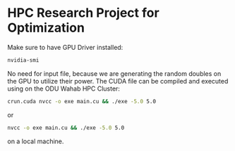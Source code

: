 # HPC Research Project for Optimization


Make sure to have GPU Driver installed:   
```bash
nvidia-smi
```

No need for input file, because we are generating the random doubles on the GPU to utilize their power. The CUDA file can be compiled and executed using on the ODU Wahab HPC Cluster:
```bash
crun.cuda nvcc -o exe main.cu && ./exe -5.0 5.0 
```
or   
```bash
nvcc -o exe main.cu && ./exe -5.0 5.0
```
on a local machine.

